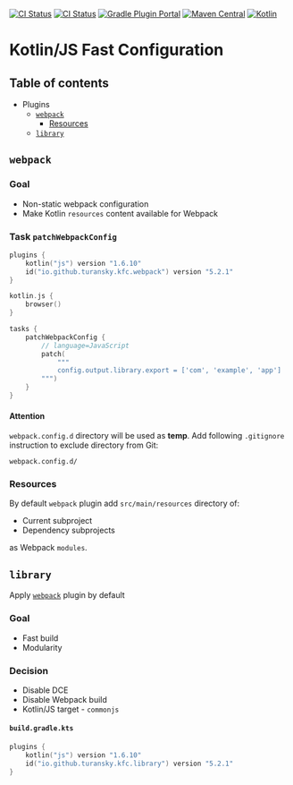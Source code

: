 [![CI Status](https://github.com/turansky/kfc-plugins/workflows/CI/badge.svg)](https://github.com/turansky/kfc-plugins/actions)
[![CI Status](https://github.com/turansky/kfc-plugins/workflows/gradle%20plugin/badge.svg)](https://github.com/turansky/kfc-plugins/actions)
[![Gradle Plugin Portal](https://img.shields.io/maven-metadata/v/https/plugins.gradle.org/m2/io/github/turansky/kfc/root/io.github.turansky.kfc.root.gradle.plugin/maven-metadata.xml.svg?label=plugin&logo=gradle)](https://plugins.gradle.org/plugin/io.github.turansky.kfc.root)
[![Maven Central](https://img.shields.io/maven-central/v/io.github.turansky.kfc/kfc-react?logo=apache-maven)](https://mvnrepository.com/artifact/io.github.turansky.kfc/kfc-react)
[![Kotlin](https://img.shields.io/badge/kotlin-1.6.10-blue.svg?logo=kotlin)](http://kotlinlang.org)

# Kotlin/JS Fast Configuration

## Table of contents
* Plugins
  * [`webpack`](#webpack)
    * [Resources](#resources)
  * [`library`](#library)

## `webpack`

### Goal
* Non-static webpack configuration
* Make Kotlin `resources` content available for Webpack

### Task `patchWebpackConfig`

```kotlin
plugins {
    kotlin("js") version "1.6.10"
    id("io.github.turansky.kfc.webpack") version "5.2.1"
}

kotlin.js {
    browser()
}

tasks {
    patchWebpackConfig {
        // language=JavaScript
        patch(
            """
            config.output.library.export = ['com', 'example', 'app']
        """)
    }
}
```

#### Attention
`webpack.config.d` directory will be used as **temp**.
Add following `.gitignore` instruction to exclude directory from Git:
```
webpack.config.d/
```

### Resources
By default `webpack` plugin add `src/main/resources` directory of: 
* Current subproject
* Dependency subprojects 

as Webpack `modules`.

## `library`

Apply [`webpack`](#webpack) plugin by default

### Goal
* Fast build
* Modularity

### Decision
* Disable DCE
* Disable Webpack build
* Kotlin/JS target - `commonjs` 

#### `build.gradle.kts`

```kotlin
plugins {
    kotlin("js") version "1.6.10"
    id("io.github.turansky.kfc.library") version "5.2.1"
}
```
